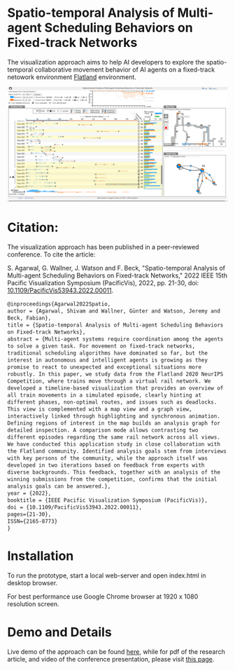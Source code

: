 # Spatio-temporal Analysis of Multi-agent Scheduling Behaviors on Fixed-track Networks

The visualization approach aims to help AI developers to explore the spatio-temporal collaborative movement behavior of AI agents on a fixed-track netowork environment [Flatland](https://flatland.aicrowd.com/intro.html) environment.

![Untitled](static/images/screenshot.PNG)

# Citation:

The visualization approach has been published in a peer-reviewed conference. To cite the article:

S. Agarwal, G. Wallner, J. Watson and F. Beck, "Spatio-temporal Analysis of Multi-agent Scheduling Behaviors on Fixed-track Networks," 2022 IEEE 15th Pacific Visualization Symposium (PacificVis), 2022, pp. 21-30, doi: [10.1109/PacificVis53943.2022.00011](https://doi.org/10.1109/PacificVis53943.2022.00011).

```
@inproceedings{Agarwal2022Spatio,
author = {Agarwal, Shivam and Wallner, Günter and Watson, Jeremy and Beck, Fabian},
title = {Spatio-temporal Analysis of Multi-agent Scheduling Behaviors on Fixed-track Networks},
abstract = {Multi-agent systems require coordination among the agents to solve a given task. For movement on fixed-track networks, traditional scheduling algorithms have dominated so far, but the interest in autonomous and intelligent agents is growing as they promise to react to unexpected and exceptional situations more robustly. In this paper, we study data from the Flatland 2020 NeurIPS Competition, where trains move through a virtual rail network. We developed a timeline-based visualization that provides an overview of all train movements in a simulated episode, clearly hinting at different phases, non-optimal routes, and issues such as deadlocks. This view is complemented with a map view and a graph view, interactively linked through highlighting and synchronous animation. Defining regions of interest in the map builds an analysis graph for detailed inspection. A comparison mode allows contrasting two different episodes regarding the same rail network across all views. We have conducted this application study in close collaboration with the Flatland community. Identified analysis goals stem from interviews with key persons of the community, while the approach itself was developed in two iterations based on feedback from experts with diverse backgrounds. This feedback, together with an analysis of the winning submissions from the competition, confirms that the initial analysis goals can be answered.},
year = {2022},
booktitle = {IEEE Pacific Visualization Symposium (PacificVis)},
doi = {10.1109/PacificVis53943.2022.00011},
pages={21-30},
ISSN={2165-8773}
}
```

# Installation

To run the prototype, start a local web-server and open index.html in desktop browser.

For best performance use Google Chrome browser at 1920 x 1080 resolution screen.

# Demo and Details

Live demo of the approach can be found [here](https://vis-uni-bamberg.github.io/fv/), while for pdf of the research article, and video of the conference presentation, please visit [this page](https://s-agarwl.github.io/publication/Agarwal2022Spatio).
